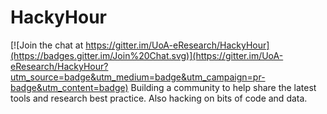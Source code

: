 # HackyHour

[![Join the chat at https://gitter.im/UoA-eResearch/HackyHour](https://badges.gitter.im/Join%20Chat.svg)](https://gitter.im/UoA-eResearch/HackyHour?utm_source=badge&utm_medium=badge&utm_campaign=pr-badge&utm_content=badge)
Building a community to help share the latest tools and research best practice. Also hacking on bits of code and data.
